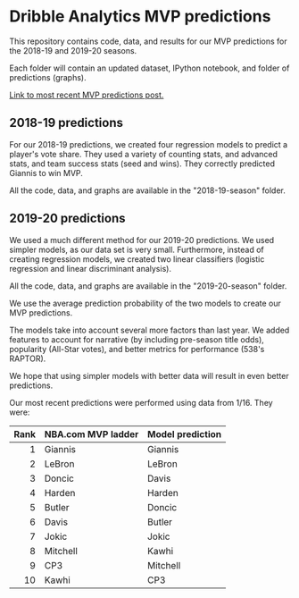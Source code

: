 # Dribble Analytics MVP predictions

This repository contains code, data, and results for our MVP predictions for the 2018-19 and 2019-20 seasons.

Each folder will contain an updated dataset, IPython notebook, and folder of predictions (graphs).

[Link to most recent MVP predictions post.](https://dribbleanalytics.blog/2020/01/2020-mvp-mid-season
)

## 2018-19 predictions

For our 2018-19 predictions, we created four regression models to predict a player's vote share. They used a variety of counting stats, and advanced stats, and team success stats (seed and wins). They correctly predicted Giannis to win MVP.

All the code, data, and graphs are available in the "2018-19-season" folder.

## 2019-20 predictions

We used a much different method for our 2019-20 predictions. We used simpler models, as our data set is very small. Furthermore, instead of creating regression models, we created two linear classifiers (logistic regression and linear discriminant analysis).

All the code, data, and graphs are available in the "2019-20-season" folder.

We use the average prediction probability of the two models to create our MVP predictions.

The models take into account several more factors than last year. We added features to account for narrative (by including pre-season title odds), popularity (All-Star votes), and better metrics for performance (538's RAPTOR).

We hope that using simpler models with better data will result in even better predictions.

Our most recent predictions were performed using data from 1/16. They were:

|Rank|NBA.com MVP ladder|Model prediction|
--:|:--|:--|
|1|Giannis|Giannis|
|2|LeBron|LeBron|
|3|Doncic|Davis|
|4|Harden|Harden|
|5|Butler|Doncic|
|6|Davis|Butler|
|7|Jokic|Jokic|
|8|Mitchell|Kawhi|
|9|CP3|Mitchell|
|10|Kawhi|CP3|